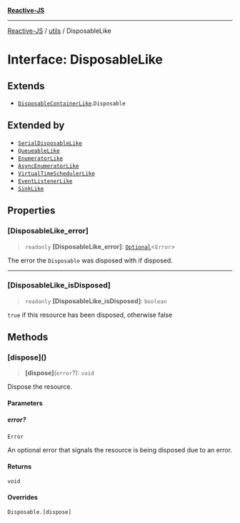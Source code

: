 [**Reactive-JS**](../../README.md)

***

[Reactive-JS](../../README.md) / [utils](../README.md) / DisposableLike

# Interface: DisposableLike

## Extends

- [`DisposableContainerLike`](DisposableContainerLike.md).`Disposable`

## Extended by

- [`SerialDisposableLike`](SerialDisposableLike.md)
- [`QueueableLike`](QueueableLike.md)
- [`EnumeratorLike`](EnumeratorLike.md)
- [`AsyncEnumeratorLike`](AsyncEnumeratorLike.md)
- [`VirtualTimeSchedulerLike`](VirtualTimeSchedulerLike.md)
- [`EventListenerLike`](EventListenerLike.md)
- [`SinkLike`](SinkLike.md)

## Properties

### \[DisposableLike\_error\]

> `readonly` **\[DisposableLike\_error\]**: [`Optional`](../../functions/type-aliases/Optional.md)\<`Error`\>

The error the `Disposable` was disposed with if disposed.

***

### \[DisposableLike\_isDisposed\]

> `readonly` **\[DisposableLike\_isDisposed\]**: `boolean`

`true` if this resource has been disposed, otherwise false

## Methods

### \[dispose\]()

> **\[dispose\]**(`error`?): `void`

Dispose the resource.

#### Parameters

##### error?

`Error`

An optional error that signals the resource is being disposed due to an error.

#### Returns

`void`

#### Overrides

`Disposable.[dispose]`
